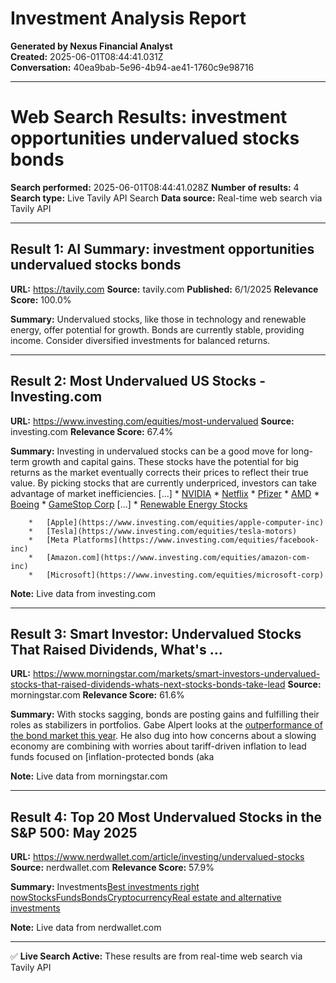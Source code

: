 # Investment Analysis Report

**Generated by Nexus Financial Analyst**  
**Created:** 2025-06-01T08:44:41.031Z  
**Conversation:** 40ea9bab-5e96-4b94-ae41-1760c9e98716

---

# Web Search Results: investment opportunities undervalued stocks bonds

**Search performed:** 2025-06-01T08:44:41.028Z
**Number of results:** 4
**Search type:** Live Tavily API Search
**Data source:** Real-time web search via Tavily API

---

## Result 1: AI Summary: investment opportunities undervalued stocks bonds

**URL:** https://tavily.com
**Source:** tavily.com
**Published:** 6/1/2025
**Relevance Score:** 100.0%

**Summary:** Undervalued stocks, like those in technology and renewable energy, offer potential for growth. Bonds are currently stable, providing income. Consider diversified investments for balanced returns.


---

## Result 2: Most Undervalued US Stocks - Investing.com

**URL:** https://www.investing.com/equities/most-undervalued
**Source:** investing.com
**Relevance Score:** 67.4%

**Summary:** Investing in undervalued stocks can be a good move for long-term growth and capital gains. These stocks have the potential for big returns as the market eventually corrects their prices to reflect their true value. By picking stocks that are currently underpriced, investors can take advantage of market inefficiencies. [...] *   [NVIDIA](https://www.investing.com/equities/nvidia-corp)
        *   [Netflix](https://www.investing.com/equities/netflix,-inc.)
        *   [Pfizer](https://www.investing.com/equities/pfizer)
        *   [AMD](https://www.investing.com/equities/adv-micro-device)
        *   [Boeing](https://www.investing.com/equities/boeing-co)
        *   [GameStop Corp](https://www.investing.com/equities/gamestop-corp) [...] *   [Renewable Energy Stocks](https://www.investing.com/discover/renewable-energy-stocks)
        
        *   [Apple](https://www.investing.com/equities/apple-computer-inc)
        *   [Tesla](https://www.investing.com/equities/tesla-motors)
        *   [Meta Platforms](https://www.investing.com/equities/facebook-inc)
        *   [Amazon.com](https://www.investing.com/equities/amazon-com-inc)
        *   [Microsoft](https://www.investing.com/equities/microsoft-corp)

**Note:** Live data from investing.com

---

## Result 3: Smart Investor: Undervalued Stocks That Raised Dividends, What's ...

**URL:** https://www.morningstar.com/markets/smart-investors-undervalued-stocks-that-raised-dividends-whats-next-stocks-bonds-take-lead
**Source:** morningstar.com
**Relevance Score:** 61.6%

**Summary:** With stocks sagging, bonds are posting gains and fulfilling their roles as stabilizers in portfolios. Gabe Alpert looks at the [outperformance of the bond market this year](https://www.morningstar.com/bonds/bonds-take-lead-over-stocks-2025). He also dug into how concerns about a slowing economy are combining with worries about tariff-driven inflation to lead funds focused on [inflation-protected bonds (aka

**Note:** Live data from morningstar.com

---

## Result 4: Top 20 Most Undervalued Stocks in the S&P 500: May 2025

**URL:** https://www.nerdwallet.com/article/investing/undervalued-stocks
**Source:** nerdwallet.com
**Relevance Score:** 57.9%

**Summary:** Investments[Best investments right now](https://www.nerdwallet.com/article/investing/the-best-investments-right-now)[Stocks](https://www.nerdwallet.com/h/category/stocks)[Funds](https://www.nerdwallet.com/h/category/funds)[Bonds](https://www.nerdwallet.com/h/category/bonds)[Cryptocurrency](https://www.nerdwallet.com/h/category/cryptocurrency)[Real estate and alternative investments](https://www.nerdwallet.com/h/category/real-estate-alternative-investments)

**Note:** Live data from nerdwallet.com

---


✅ **Live Search Active:** These results are from real-time web search via Tavily API
